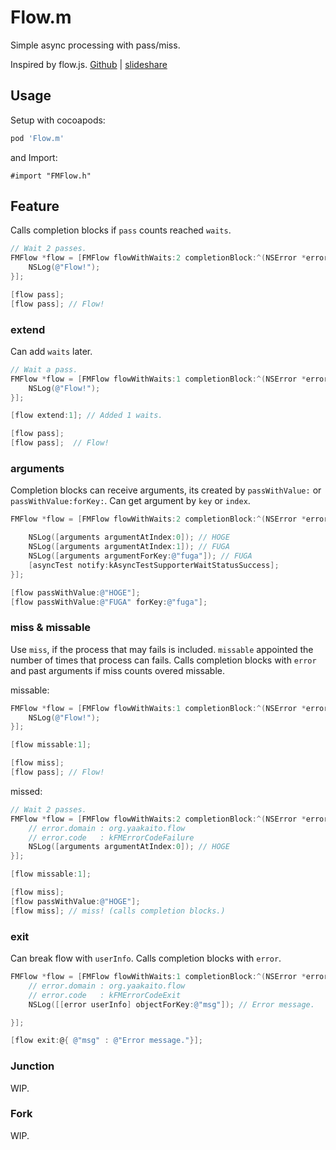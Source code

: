 # Flow.m

Simple async processing with pass/miss. 

 Inspired by flow.js. [Github](https://github.com/uupaa/flow.js) | [slideshare](http://www.slideshare.net/uupaa/flowjs)

## Usage 

 Setup with cocoapods:

 ```ruby
 pod 'Flow.m'
 ```

and Import:

```objectie-c
#import "FMFlow.h"
```

## Feature

Calls completion blocks if `pass` counts reached `waits`.

```objective-c
// Wait 2 passes.
FMFlow *flow = [FMFlow flowWithWaits:2 completionBlock:^(NSError *error, FMArguments *arguments) {
    NSLog(@"Flow!");
}];

[flow pass];
[flow pass]; // Flow!
```

### extend

Can add `waits` later.

```objective-c
// Wait a pass.
FMFlow *flow = [FMFlow flowWithWaits:1 completionBlock:^(NSError *error, FMArguments *arguments) {
    NSLog(@"Flow!");
}];

[flow extend:1]; // Added 1 waits.

[flow pass];
[flow pass];  // Flow!
```

### arguments

Completion blocks can receive arguments, its created by `passWithValue:` or `passWithValue:forKey:`.
Can get argument by `key` or `index`.

```objective-c
FMFlow *flow = [FMFlow flowWithWaits:2 completionBlock:^(NSError *error, FMArguments *arguments) {

    NSLog([arguments argumentAtIndex:0]); // HOGE
    NSLog([arguments argumentAtIndex:1]); // FUGA
    NSLog([arguments argumentForKey:@"fuga"]); // FUGA
    [asyncTest notify:kAsyncTestSupporterWaitStatusSuccess];
}];

[flow passWithValue:@"HOGE"];
[flow passWithValue:@"FUGA" forKey:@"fuga"];
```

### miss & missable

Use `miss`, if the process that may fails is included.
`missable` appointed the number of times that process can fails.
Calls completion blocks with `error` and past arguments if miss counts overed missable.

missable:
```objective-c
FMFlow *flow = [FMFlow flowWithWaits:1 completionBlock:^(NSError *error, FMArguments *arguments) {
    NSLog(@"Flow!");
}];

[flow missable:1];

[flow miss];
[flow pass]; // Flow!
```

missed:
```objective-c
// Wait 2 passes.
FMFlow *flow = [FMFlow flowWithWaits:2 completionBlock:^(NSError *error, FMArguments *arguments) {
    // error.domain : org.yaakaito.flow
    // error.code   : kFMErrorCodeFailure
    NSLog([arguments argumentAtIndex:0]); // HOGE 
}];

[flow missable:1];

[flow miss];
[flow passWithValue:@"HOGE"];
[flow miss]; // miss! (calls completion blocks.)
```

### exit

Can break flow with `userInfo`. Calls completion blocks with `error`.

```objective-c
FMFlow *flow = [FMFlow flowWithWaits:1 completionBlock:^(NSError *error, FMArguments *arguments) {
    // error.domain : org.yaakaito.flow
    // error.code   : kFMErrorCodeExit
    NSLog([[error userInfo] objectForKey:@"msg"]); // Error message.

}];

[flow exit:@{ @"msg" : @"Error message."}];
```

### Junction 

WIP.

### Fork

WIP.